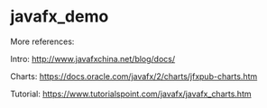 # javafx_demo

More references:

Intro: http://www.javafxchina.net/blog/docs/

Charts: https://docs.oracle.com/javafx/2/charts/jfxpub-charts.htm

Tutorial: https://www.tutorialspoint.com/javafx/javafx_charts.htm